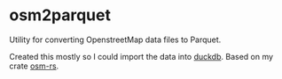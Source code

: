 # osm2parquet

Utility for converting OpenstreetMap data files to Parquet.

Created this mostly so I could import the data into [duckdb](https://duckdb.org). Based on my crate [osm-rs](https://github.com/ximonsson/osm-rs).
